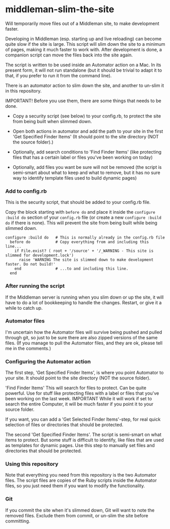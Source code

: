 middleman-slim-the-site
=======================

Will temporarily move files out of a Middleman site, to make development faster.

Developing in Middleman (esp. starting up and live reloading) can become quite
slow if the site is large. This script will slim down the site to a minimum of pages,
making it much faster to work with. After development is done, a companion script can
move the files back into the site again.

The script is written to be used inside an Automator action on a Mac. In its present
form, it will not run standalone (but it should be trivial to adapt it to that,
if you prefer to run it from the command line).

There is an automator action to slim down the site, and another to un-slim it in this
repository.

IMPORTANT! Before you use them, there are some things that needs to be done.

* Copy a security script (see below) to your config.rb, to protect the site from being built when slimmed down.

* Open both actions in automator and add the path to your site in the first 'Get Specified Finder Items'
  (It should point to the site directory (NOT the source folder).)

* Optionally, add search conditions to 'Find Finder Items' (like protecting files that has a certain label or
  files you've been working on today)

* Optionally, add files you want be sure will not be removed (the script is semi-smart about
  what to keep and what to remove, but it has no sure way to identify template files used
  to build dynamic pages)


### Add to config.rb

This is the security script, that should be added to your config.rb file.

Copy the block starting with `before do` and place it inside the `configure :build do` section
of your `config.rb` file (or create a new `configure :build do` if there is none).
This will prevent the site from being built while being slimmed down.

```
configure :build do   # This is normally already in the config.rb file
  before do           # Copy everything from and including this line...
    if File.exist? ( root + '/source' + '/_WARNING - This site is slimmed for development.lock')
      raise 'WARNING The site is slimmed down to make development faster. Do not build!'
    end               # ...to and including this line.
  end
```

### After running the script
If the Middleman server is running when you slim down or up the site, it will have to do
a lot of bookkeeping to handle the changes. Restart, or give it a while to catch up.


### Automator files

I'm uncertain how the Automator files will survive being pushed and pulled through git, so just to be sure
there are also zipped versions of the same files. (If you manage to pull the Automator files, and they
are ok, please tell me in the comments.)


### Configuring the Automator action

The first step, 'Get Specified Finder Items', is where you point Automator to your site. It should point to the site
directory (NOT the source folder).

'Find Finder Items' This will search for files to protect. Can be quite powerful. Use for stuff like protecting
files with a label or files that you've been working on the last week.
   IMPORTANT While it will work if set to search the entire Computer, it will be much faster if you point it to
your source folder.

If you want, you can add a 'Get Selected Finder Items'-step, for real quick selection of files or
directories that should be protected.

The second 'Get Specified Finder Items'. The script is semi-smart on what items to protect. But some stuff
is difficult to identify, like files that are used as templates for dynamic pages. Use this step
to manually set files and directories that should be protected.


### Using this repository

Note that everything you need from this repository is the two Automator files. The script files are copies of
 the Ruby scripts inside the Automator files, so you just need them if you want to modify the functionality.


### Git
If you commit the site when it's slimmed down, Git will want to note the removed files. Exclude them from
commit, or un-slim the site before committing.
